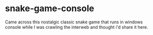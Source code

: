 # snake-game-console
Came across this nostalgic classic snake game that runs in windows console while I was crawling the interweb and thought i'd share it here.
